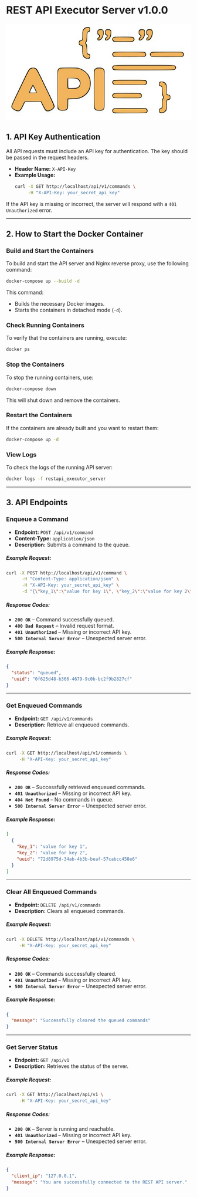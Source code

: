 # REST API Executor Server v1.0.0
![REST API Executor Server](assets/api-rest-log.png "REST API Executor Server")

## **1. API Key Authentication**

All API requests must include an API key for authentication. The key should be passed in the request headers.

- **Header Name:** `X-API-Key`
- **Example Usage:**
  ```bash
  curl -X GET http://localhost/api/v1/commands \
       -H "X-API-Key: your_secret_api_key"
  ```

If the API key is missing or incorrect, the server will respond with a `401 Unauthorized` error.

---

## **2. How to Start the Docker Container**

### **Build and Start the Containers**

To build and start the API server and Nginx reverse proxy, use the following command:

```bash
docker-compose up --build -d
```

This command:
- Builds the necessary Docker images.
- Starts the containers in detached mode (`-d`).

### **Check Running Containers**

To verify that the containers are running, execute:

```bash
docker ps
```

### **Stop the Containers**

To stop the running containers, use:

```bash
docker-compose down
```

This will shut down and remove the containers.

### **Restart the Containers**

If the containers are already built and you want to restart them:

```bash
docker-compose up -d
```

### **View Logs**

To check the logs of the running API server:

```bash
docker logs -f restapi_executor_server
```

---

## **3. API Endpoints**

### **Enqueue a Command**

- **Endpoint:** `POST /api/v1/command`
- **Content-Type:** `application/json`
- **Description:** Submits a command to the queue.

##### **Example Request:**

```bash
curl -X POST http://localhost/api/v1/command \
      -H "Content-Type: application/json" \
      -H "X-API-Key: your_secret_api_key" \
      -d "{\"key_1\":\"value for key 1\", \"key_2\":\"value for key 2\"}"
```

##### **Response Codes:**

- **`200 OK`** – Command successfully queued.
- **`400 Bad Request`** – Invalid request format.
- **`401 Unauthorized`** – Missing or incorrect API key.
- **`500 Internal Server Error`** – Unexpected server error.

##### **Example Response:**

```json
{
  "status": "queued",
  "uuid": "0f625d48-b366-4679-9c0b-bc2f9b2827cf"
}
```

---

### **Get Enqueued Commands**

- **Endpoint:** `GET /api/v1/commands`
- **Description:** Retrieve all enqueued commands.

##### **Example Request:**

```bash
curl -X GET http://localhost/api/v1/commands \
     -H "X-API-Key: your_secret_api_key"
```

##### **Response Codes:**

- **`200 OK`** – Successfully retrieved enqueued commands.
- **`401 Unauthorized`** – Missing or incorrect API key.
- **`404 Not Found`** – No commands in queue.
- **`500 Internal Server Error`** – Unexpected server error.

##### **Example Response:**

```json
[
  {
    "key_1": "value for key 1",
    "key_2": "value for key 2",
    "uuid": "72d8975d-34ab-4b3b-beaf-57cabcc458e6"
  }
]
```

---

### **Clear All Enqueued Commands**

- **Endpoint:** `DELETE /api/v1/commands`
- **Description:** Clears all enqueued commands.

##### **Example Request:**

```bash
curl -X DELETE http://localhost/api/v1/commands \
     -H "X-API-Key: your_secret_api_key"
```

##### **Response Codes:**

- **`200 OK`** – Commands successfully cleared.
- **`401 Unauthorized`** – Missing or incorrect API key.
- **`500 Internal Server Error`** – Unexpected server error.

##### **Example Response:**

```json
{
  "message": "Successfully cleared the queued commands"
}
```

---

### **Get Server Status**

- **Endpoint:** `GET /api/v1`
- **Description:** Retrieves the status of the server.

##### **Example Request:**

```bash
curl -X GET http://localhost/api/v1 \
     -H "X-API-Key: your_secret_api_key"
```

##### **Response Codes:**

- **`200 OK`** – Server is running and reachable.
- **`401 Unauthorized`** – Missing or incorrect API key.
- **`500 Internal Server Error`** – Unexpected server error.

##### **Example Response:**

```json
{
  "client_ip": "127.0.0.1",
  "message": "You are successfully connected to the REST API server."
}
```
